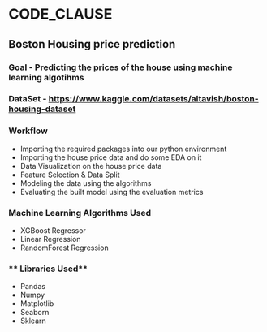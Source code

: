 # CODE_CLAUSE
## **Boston Housing price prediction**
### **Goal** - Predicting the prices of the house using machine learning algotihms
### **DataSet** - https://www.kaggle.com/datasets/altavish/boston-housing-dataset
### **Workflow**
* Importing the required packages into our python environment
* Importing the house price data and do some EDA on it
* Data Visualization on the house price data
* Feature Selection & Data Split
* Modeling the data using the algorithms
* Evaluating the built model using the evaluation metrics
### **Machine Learning Algorithms Used**
* XGBoost Regressor
* Linear Regression
* RandomForest Regression
### ** Libraries Used** 
* Pandas
* Numpy
* Matplotlib
* Seaborn
* Sklearn
